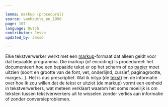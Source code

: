 ```yaml
---

lemma: markup (procedural)
source: vanhoutte_en_1998
page: 107
language: Dutch
contributor: Jesse
updated_by: Jesse

---
```

Elke tekstverwerker werkt met een [markup](markup.html)-formaat dat alleen geldt voor dat bepaalde programma. Die markup (of encoding) is procedureel: het documenteert hoe een bepaalde tekst er op het scherm of op [papier](paper.html) moet uitzien (soort en grootte van de font, vet, onderlijnd, cursief, paginagrootte, marges…). Het is dus prescriptief. Wat ik intyp (de [tekst](text.html)) en de informatie over hoe ik zou willen dat de tekst er uitziet (de markup) vormt een eenheid in tekstverwerkers, wat meteen verklaart waarom het soms moeilijk is om teksten tussen tekstverwerkers uit te wisselen zonder verlies aan informatie of zonder conversieproblemen.
